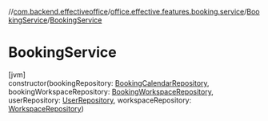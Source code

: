 //[com.backend.effectiveoffice](../../../index.md)/[office.effective.features.booking.service](../index.md)/[BookingService](index.md)/[BookingService](-booking-service.md)

# BookingService

[jvm]\
constructor(bookingRepository: [BookingCalendarRepository](../../office.effective.features.booking.repository/-booking-calendar-repository/index.md), bookingWorkspaceRepository: [BookingWorkspaceRepository](../../office.effective.features.booking.repository/-booking-workspace-repository/index.md), userRepository: [UserRepository](../../office.effective.features.user.repository/-user-repository/index.md), workspaceRepository: [WorkspaceRepository](../../office.effective.features.workspace.repository/-workspace-repository/index.md))
